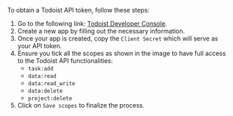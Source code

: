 To obtain a Todoist API token, follow these steps:

1. Go to the following link: [Todoist Developer Console](https://developer.todoist.com/appconsole.html).
2. Create a new app by filling out the necessary information.
3. Once your app is created, copy the `Client Secret` which will serve as your API token.
4. Ensure you tick all the scopes as shown in the image to have full access to the Todoist API functionalities:
   - `task:add`
   - `data:read`
   - `data:read_write`
   - `data:delete`
   - `project:delete`
5. Click on `Save scopes` to finalize the process.
